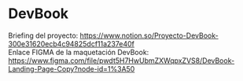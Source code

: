 # DevBook
Briefing del proyecto: https://www.notion.so/Proyecto-DevBook-300e31620ecb4c94825dcf11a237e40f  <br>
Enlace FIGMA de la maquetación DevBook: https://www.figma.com/file/pwdt5H7HwUbmZXWqpxZVS8/DevBook-Landing-Page-Copy?node-id=1%3A50
